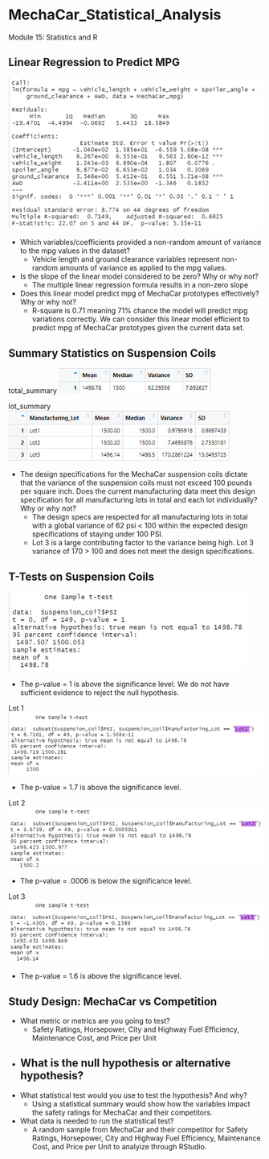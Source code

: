# MechaCar_Statistical_Analysis
Module 15: Statistics and R
## Linear Regression to Predict MPG

![image1](https://github.com/robyndook/MechaCar_Statistical_Analysis/blob/a217faf7a7d55c5ae754e162451d4adb2c369a8e/Images/2022-04-09_10-38-53.jpg)

- Which variables/coefficients provided a non-random amount of variance to the mpg values in the dataset?
    - Vehicle length and ground clearance variables represent non-random amounts of variance as applied to the mpg values.
- Is the slope of the linear model considered to be zero? Why or why not?
    - The multiple linear regression formula results in a non-zero slope
- Does this linear model predict mpg of MechaCar prototypes effectively? Why or why not?
    - R-square is 0.71 meaning 71% chance the model will predict mpg variations correctly. We can consider this linear model efficient to predict mpg of MechaCar prototypes given the current data set.
## Summary Statistics on Suspension Coils

total_summary
![image2](https://github.com/robyndook/MechaCar_Statistical_Analysis/blob/a217faf7a7d55c5ae754e162451d4adb2c369a8e/Images/2022-04-09_10-59-23.jpg)

lot_summary
![image3](https://github.com/robyndook/MechaCar_Statistical_Analysis/blob/a217faf7a7d55c5ae754e162451d4adb2c369a8e/Images/2022-04-09_10-59-46.jpg)

- The design specifications for the MechaCar suspension coils dictate that the variance of the suspension coils must not exceed 100 pounds per square inch. Does the current manufacturing data meet this design specification for all manufacturing lots in total and each lot individually? Why or why not?
    - The design specs are respected for all manufacturing lots in total with a global variance of 62 psi < 100 within the expected design specifications of staying under 100 PSI. 
    - Lot 3 is a large contributing factor to the variance being high. Lot 3 variance of 170 > 100 and does not meet the design specifications.
## T-Tests on Suspension Coils

![image4](https://github.com/robyndook/MechaCar_Statistical_Analysis/blob/a217faf7a7d55c5ae754e162451d4adb2c369a8e/Images/2022-04-09_11-09-37.jpg)

- The p-value = 1 is above the significance level. We do not have sufficient evidence to reject the null hypothesis.

Lot 1
![image5](https://github.com/robyndook/MechaCar_Statistical_Analysis/blob/a217faf7a7d55c5ae754e162451d4adb2c369a8e/Images/2022-04-09_11-10-41.jpg)

- The p-value = 1.7 is above the significance level.

Lot 2
![image6](https://github.com/robyndook/MechaCar_Statistical_Analysis/blob/a217faf7a7d55c5ae754e162451d4adb2c369a8e/Images/2022-04-09_11-11-54.jpg)

- The p-value = .0006 is below the significance level.

Lot 3
![image7](https://github.com/robyndook/MechaCar_Statistical_Analysis/blob/a217faf7a7d55c5ae754e162451d4adb2c369a8e/Images/2022-04-09_11-12-45.jpg)

- The p-value = 1.6 is above the significance level.

## Study Design: MechaCar vs Competition

- What metric or metrics are you going to test?
    - Safety Ratings, Horsepower, City and Highway Fuel Efficiency, Maintenance Cost, and Price per Unit
- What is the null hypothesis or alternative hypothesis?
    - 
- What statistical test would you use to test the hypothesis? And why?
    - Using a statistical summary would show how the variables impact the safety ratings for MechaCar and their competitors.
- What data is needed to run the statistical test?
    - A random sample from MechaCar and their competitor for Safety Ratings, Horsepower, City and Highway Fuel Efficiency, Maintenance Cost, and Price per Unit to analyize through RStudio.
